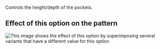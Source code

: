 Controls the height/depth of the pockets.

## Effect of this option on the pattern

![This image shows the effect of this option by superimposing several variants that have a different value for this option](carlton\_pocketheight\_sample.svg "Effect of this option on the pattern")
